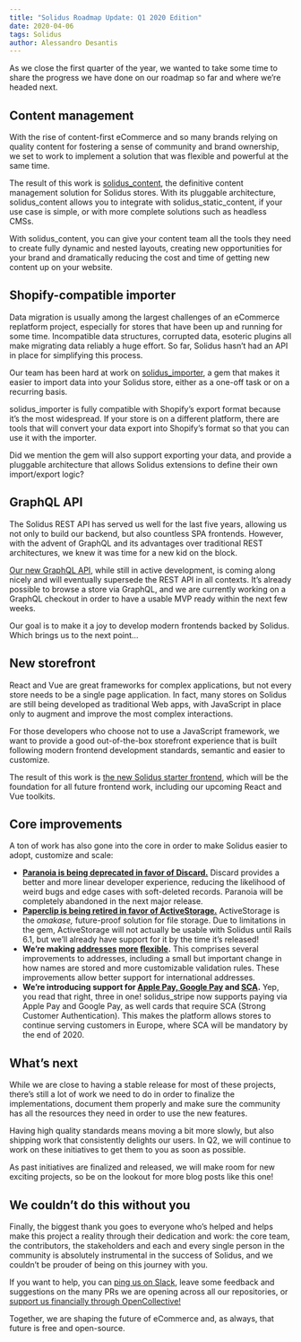 ```yaml
---
title: "Solidus Roadmap Update: Q1 2020 Edition"
date: 2020-04-06
tags: Solidus
author: Alessandro Desantis
---
```


As we close the first quarter of the year, we wanted to take some time to share the progress we have
done on our roadmap so far and where we’re headed next.

## Content management

With the rise of content-first eCommerce and so many brands relying on quality content for fostering
a sense of community and brand ownership, we set to work to implement a solution that was flexible
and powerful at the same time.

The result of this work is [solidus_content](https://github.com/nebulab/solidus_content/), the
definitive content management solution for Solidus stores. With its pluggable architecture,
solidus_content allows you to integrate with solidus_static_content, if your use case is simple, or
with more complete solutions such as headless CMSs.

With solidus_content, you can give your content team all the tools they need to create fully dynamic
and nested layouts, creating new opportunities for your brand and dramatically reducing the cost and
time of getting new content up on your website.

## Shopify-compatible importer

Data migration is usually among the largest challenges of an eCommerce replatform project,
especially for stores that have been up and running for some time. Incompatible data structures,
corrupted data, esoteric plugins all make migrating data reliably a huge effort. So far, Solidus
hasn’t had an API in place for simplifying this process.

Our team has been hard at work on [solidus_importer](https://github.com/nebulab/solidus_importer/),
a gem that makes it easier to import data into your Solidus store, either as a one-off task or on a
recurring basis. 

solidus_importer is fully compatible with Shopify’s export format because it’s the most widespread.
If your store is on a different platform, there are tools that will convert your data export into
Shopify’s format so that you can use it with the importer.

Did we mention the gem will also support exporting your data, and provide a pluggable architecture
that allows Solidus extensions to define their own import/export logic?

## GraphQL API

The Solidus REST API has served us well for the last five years, allowing us not only to build our
backend, but also countless SPA frontends. However, with the advent of GraphQL and its advantages
over traditional REST architectures, we knew it was time for a new kid on the block.

[Our new GraphQL API](https://github.com/solidusio-contrib/solidus_graphql_api/), while still in
active development, is coming along nicely and will eventually supersede the REST API in all
contexts. It’s already possible to browse a store via GraphQL, and we are currently working on a
GraphQL checkout in order to have a usable MVP ready within the next few weeks.

Our goal is to make it a joy to develop modern frontends backed by Solidus. Which brings us to the
next point…

## New storefront

React and Vue are great frameworks for complex applications, but not every store needs to be a
single page application. In fact, many stores on Solidus are still being developed as traditional
Web apps, with JavaScript in place only to augment and improve the most complex interactions.

For those developers who choose not to use a JavaScript framework, we want to provide a good
out-of-the-box storefront experience that is built following modern frontend development standards,
semantic and easier to customize.

The result of this work is [the new Solidus starter frontend](https://github.com/nebulab/solidus_starter_frontend/),
which will be the foundation for all future frontend work, including our upcoming React and Vue
toolkits.

## Core improvements

A ton of work has also gone into the core in order to make Solidus easier to adopt, customize and
scale:

* [**Paranoia is being deprecated in favor of Discard.**](https://github.com/solidusio/solidus/pull/3488)
  Discard provides a better and more linear developer experience, reducing the likelihood of weird
  bugs and edge cases with soft-deleted records. Paranoia will be completely abandoned in the next
  major release.
* [**Paperclip is being retired in favor of ActiveStorage.**](https://github.com/solidusio/solidus/pull/3501)
  ActiveStorage is the _omakase,_ future-proof solution for file storage. Due to limitations in the
  gem, ActiveStorage will not actually be usable with Solidus until Rails 6.1, but we’ll already
  have support for it by the time it’s released!
* **We’re making [addresses](https://github.com/solidusio/solidus/pull/3465)
  [more](https://github.com/solidusio/solidus/pull/3458)
  [flexible](https://github.com/solidusio/solidus/pull/3524).** This comprises several improvements
  to addresses, including a small but important change in how names are stored and more customizable
  validation rules. These improvements allow better support for international addresses.
* **We’re introducing support for [Apple Pay, Google Pay](https://github.com/solidusio/solidus_stripe/pull/25)
  and [SCA](https://github.com/solidusio/solidus_stripe/pull/20).** Yep, you read that right, three
  in one! solidus_stripe now supports paying via Apple Pay and Google Pay, as well cards that
  require SCA (Strong Customer Authentication). This makes the platform allows stores to continue
  serving customers in Europe, where SCA will be mandatory by the end of 2020.

## What’s next

While we are close to having a stable release for most of these projects, there’s still a lot of
work we need to do in order to finalize the implementations, document them properly and make sure
the community has all the resources they need in order to use the new features.

Having high quality standards means moving a bit more slowly, but also shipping work that
consistently delights our users. In Q2, we will continue to work on these initiatives to get them to
you as soon as possible.

As past initiatives are finalized and released, we will make room for new exciting projects, so be
on the lookout for more blog posts like this one!

## We couldn’t do this without you

Finally, the biggest thank you goes to everyone who’s helped and helps make this project a reality
through their dedication and work: the core team, the contributors, the stakeholders and each and
every single person in the community is absolutely instrumental in the success of Solidus, and we
couldn’t be prouder of being on this journey with you.

If you want to help, you can [ping us on Slack](http://slack.solidus.io/), leave some feedback and
suggestions on the many PRs we are opening across all our repositories, or
[support us financially through OpenCollective!](https://opencollective.com/solidus)

Together, we are shaping the future of eCommerce and, as always, that future is free and
open-source.
